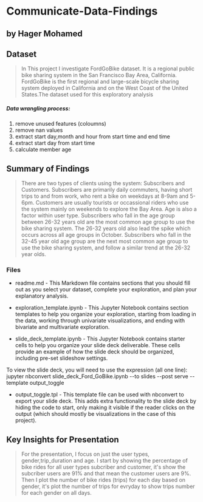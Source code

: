 # Communicate-Data-Findings
## by Hager Mohamed


## Dataset

> In This project I investigate FordGoBike dataset. It is a regional public bike sharing system in the San Francisco Bay Area, California. FordGoBike is the first regional and large-scale bicycle sharing system deployed in California and on the West Coast of the United States.The dataset used for this exploratory analysis

 ##### Data wrangling process:
1. remove unused features (coloumns)
2. remove nan values
3. extract start day,month and hour from start time and end time
4. extract start day from start time
5. calculate member age

## Summary of Findings

> There are two types of clients using the system: Subscribers and Customers. Subscribers are primarily daily commuters, having short trips to and from work, who rent a bike on weekdays at 8-9am and 5-6pm. Customers are usually tourists or occassional riders who use the system mainly on weekends to explore the Bay Area. Age is also a factor within user type. Subscribers who fall in the age group between 26-32 years old are the most common age group to use the bike sharing system. The 26-32 years old also lead the spike which occurs across all age groups in October. Subscribers who fall in the 32-45 year old age group are the next most common age group to use the bike sharing system, and follow a similar trend at the 26-32 year olds.

### Files
- readme.md - This Markdown file contains sections that you should fill out as you select your dataset, complete your exploration, and plan your explanatory analysis. 

- exploration_template.ipynb - This Jupyter Notebook contains section templates to help you organize your exploration, starting from loading in the data, working through univariate visualizations, and ending with bivariate and multivariate exploration. 

- slide_deck_template.ipynb - This Jupyter Notebook contains starter cells to help you organize your slide deck deliverable. These cells provide an example of how the slide deck should be organized, including pre-set slideshow settings.

To view the slide deck, you will need to use the expression (all one line):
jupyter nbconvert slide_deck_Ford_GoBike.ipynb --to slides --post serve --template output_toggle

- output_toggle.tpl - This template file can be used with nbconvert to export your slide deck. This adds extra functionality to the slide deck by hiding the code to start, only making it visible if the reader clicks on the output (which should mostly be visualizations in the case of this project).

## Key Insights for Presentation

> For the presentation, I focus on just the user types, gender,trip_duration and age. I start by showing the percentage of bike rides for all user types subcriber and customer, it's show the subcriber users are 91% and that mean the customer users are 9%.
Then I plot the number of bike rides (trips) for each day based on gender, it's plot the number of trips for evryday to show trips number for each gender on all days.
